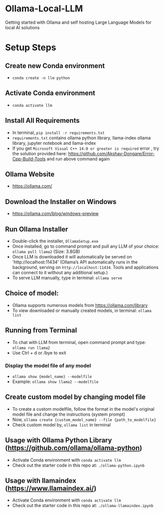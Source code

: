 # Ollama-Local-LLM
Getting started with Ollama and self hosting Large Language Models for local AI solutions

# Setup Steps

## Create new Conda environment 
* `conda create -n llm python`

## Activate Conda environment
* `conda activate llm`

## Install All Requirements
* In terminal, `pip install -r requirements.txt`
* `requirements.txt` contains ollama python library, llama-index ollama library, jupyter notebook and llama-index
* If you get `Microsoft Visual C++ 14.0 or greater is required` error , try the solution provided here: https://github.com/Akshay-Dongare/Error-Cpp-Build-Tools and run above command again

## Ollama Website
* https://ollama.com/

## Download the Installer on Windows
* https://ollama.com/blog/windows-preview

## Run Ollama Installer
* Double-click the installer, `OllamaSetup.exe`
* Once installed, go to command prompt and pull any LLM of your choice: `ollama pull llama2` (Size: 3.8GB)
* Once LLM is downloaded it will automatically be served on 'http://localhost:11434' (Ollama’s API automatically runs in the background, serving on `http://localhost:11434`. Tools and applications can connect to it without any additional setup.)
* To serve LLM manually, type in terminal: `ollama serve`
  
## Choice of model:
* Ollama supports numerous models from https://ollama.com/library
* To view downloaded or manually created models, in terminal: `ollama list`
  
## Running from Terminal
* To chat with LLM from terminal, open command prompt and type: `ollama run llama2`
* Use Ctrl + d or /bye to exit
  
### Display the model file of any model
* `ollama show {model_name} --modelfile`
* Example: `ollama show llama2 --modelfile`

## Create custom model by changing model file
* To create a custom modelfile, follow the format in the model's original model file and change the instructions (system prompt)
* Now, `ollama create {custom_model_name} --file {path_to_modelfile}`
* Check custom model by, `ollama list` in terminal

## Usage with Ollama Python Library (https://github.com/ollama/ollama-python)
* Activate Conda environment with `conda activate llm`
* Check out the starter code in this repo at: `./ollama-python.ipynb` 

## Usage with llamaindex (https://www.llamaindex.ai/)
* Activate Conda environment with `conda activate llm`
* Check out the starter code in this repo at: `./ollama-llamaindex.ipynb` 
